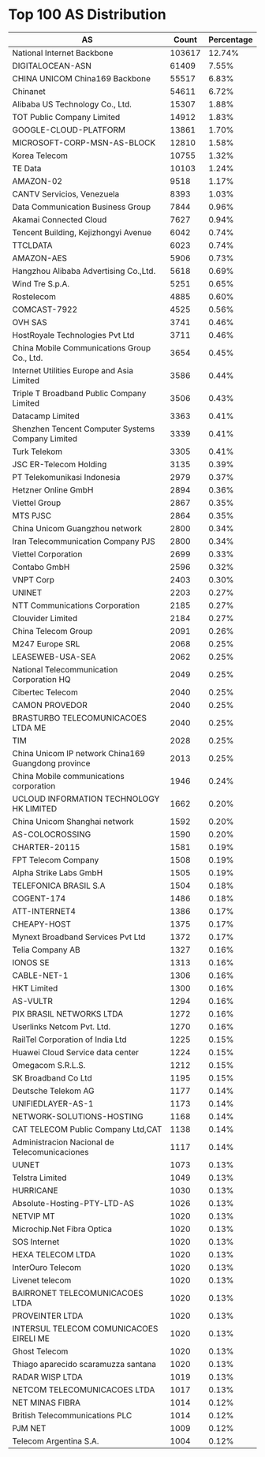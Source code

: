 # Top 100 AS Distribution
| AS | Count | Percentage |
|----|----|----|
| National Internet Backbone | 103617 | 12.74% |
| DIGITALOCEAN-ASN | 61409 | 7.55% |
| CHINA UNICOM China169 Backbone | 55517 | 6.83% |
| Chinanet | 54611 | 6.72% |
| Alibaba US Technology Co., Ltd. | 15307 | 1.88% |
| TOT Public Company Limited | 14912 | 1.83% |
| GOOGLE-CLOUD-PLATFORM | 13861 | 1.70% |
| MICROSOFT-CORP-MSN-AS-BLOCK | 12810 | 1.58% |
| Korea Telecom | 10755 | 1.32% |
| TE Data | 10103 | 1.24% |
| AMAZON-02 | 9518 | 1.17% |
| CANTV Servicios, Venezuela | 8393 | 1.03% |
| Data Communication Business Group | 7844 | 0.96% |
| Akamai Connected Cloud | 7627 | 0.94% |
| Tencent Building, Kejizhongyi Avenue | 6042 | 0.74% |
| TTCLDATA | 6023 | 0.74% |
| AMAZON-AES | 5906 | 0.73% |
| Hangzhou Alibaba Advertising Co.,Ltd. | 5618 | 0.69% |
| Wind Tre S.p.A. | 5251 | 0.65% |
| Rostelecom | 4885 | 0.60% |
| COMCAST-7922 | 4525 | 0.56% |
| OVH SAS | 3741 | 0.46% |
| HostRoyale Technologies Pvt Ltd | 3711 | 0.46% |
| China Mobile Communications Group Co., Ltd. | 3654 | 0.45% |
| Internet Utilities Europe and Asia Limited | 3586 | 0.44% |
| Triple T Broadband Public Company Limited | 3506 | 0.43% |
| Datacamp Limited | 3363 | 0.41% |
| Shenzhen Tencent Computer Systems Company Limited | 3339 | 0.41% |
| Turk Telekom | 3305 | 0.41% |
| JSC ER-Telecom Holding | 3135 | 0.39% |
| PT Telekomunikasi Indonesia | 2979 | 0.37% |
| Hetzner Online GmbH | 2894 | 0.36% |
| Viettel Group | 2867 | 0.35% |
| MTS PJSC | 2864 | 0.35% |
| China Unicom Guangzhou network | 2800 | 0.34% |
| Iran Telecommunication Company PJS | 2800 | 0.34% |
| Viettel Corporation | 2699 | 0.33% |
| Contabo GmbH | 2596 | 0.32% |
| VNPT Corp | 2403 | 0.30% |
| UNINET | 2203 | 0.27% |
| NTT Communications Corporation | 2185 | 0.27% |
| Clouvider Limited | 2184 | 0.27% |
| China Telecom Group | 2091 | 0.26% |
| M247 Europe SRL | 2068 | 0.25% |
| LEASEWEB-USA-SEA | 2062 | 0.25% |
| National Telecommunication Corporation HQ | 2049 | 0.25% |
| Cibertec Telecom | 2040 | 0.25% |
| CAMON PROVEDOR | 2040 | 0.25% |
| BRASTURBO TELECOMUNICACOES LTDA ME | 2040 | 0.25% |
| TIM | 2028 | 0.25% |
| China Unicom IP network China169 Guangdong province | 2013 | 0.25% |
| China Mobile communications corporation | 1946 | 0.24% |
| UCLOUD INFORMATION TECHNOLOGY HK LIMITED | 1662 | 0.20% |
| China Unicom Shanghai network | 1592 | 0.20% |
| AS-COLOCROSSING | 1590 | 0.20% |
| CHARTER-20115 | 1581 | 0.19% |
| FPT Telecom Company | 1508 | 0.19% |
| Alpha Strike Labs GmbH | 1505 | 0.19% |
| TELEFONICA BRASIL S.A | 1504 | 0.18% |
| COGENT-174 | 1486 | 0.18% |
| ATT-INTERNET4 | 1386 | 0.17% |
| CHEAPY-HOST | 1375 | 0.17% |
| Mynext Broadband Services Pvt Ltd | 1372 | 0.17% |
| Telia Company AB | 1327 | 0.16% |
| IONOS SE | 1313 | 0.16% |
| CABLE-NET-1 | 1306 | 0.16% |
| HKT Limited | 1300 | 0.16% |
| AS-VULTR | 1294 | 0.16% |
| PIX BRASIL NETWORKS LTDA | 1272 | 0.16% |
| Userlinks Netcom Pvt. Ltd. | 1270 | 0.16% |
| RailTel Corporation of India Ltd | 1225 | 0.15% |
| Huawei Cloud Service data center | 1224 | 0.15% |
| Omegacom S.R.L.S. | 1212 | 0.15% |
| SK Broadband Co Ltd | 1195 | 0.15% |
| Deutsche Telekom AG | 1177 | 0.14% |
| UNIFIEDLAYER-AS-1 | 1173 | 0.14% |
| NETWORK-SOLUTIONS-HOSTING | 1168 | 0.14% |
| CAT TELECOM Public Company Ltd,CAT | 1138 | 0.14% |
| Administracion Nacional de Telecomunicaciones | 1117 | 0.14% |
| UUNET | 1073 | 0.13% |
| Telstra Limited | 1049 | 0.13% |
| HURRICANE | 1030 | 0.13% |
| Absolute-Hosting-PTY-LTD-AS | 1026 | 0.13% |
| NETVIP MT | 1020 | 0.13% |
| Microchip.Net Fibra Optica | 1020 | 0.13% |
| SOS Internet | 1020 | 0.13% |
| HEXA TELECOM LTDA | 1020 | 0.13% |
| InterOuro Telecom | 1020 | 0.13% |
| Livenet telecom | 1020 | 0.13% |
| BAIRRONET TELECOMUNICACOES LTDA | 1020 | 0.13% |
| PROVEINTER LTDA | 1020 | 0.13% |
| INTERSUL TELECOM COMUNICACOES EIRELI ME | 1020 | 0.13% |
| Ghost Telecom | 1020 | 0.13% |
| Thiago aparecido scaramuzza santana | 1020 | 0.13% |
| RADAR WISP LTDA | 1019 | 0.13% |
| NETCOM TELECOMUNICACOES LTDA | 1017 | 0.13% |
| NET MINAS FIBRA | 1014 | 0.12% |
| British Telecommunications PLC | 1014 | 0.12% |
| PJM NET | 1009 | 0.12% |
| Telecom Argentina S.A. | 1004 | 0.12% |

